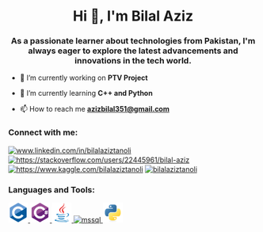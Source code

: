 <h1 align="center">Hi 👋, I'm Bilal Aziz</h1>
<h3 align="center">As a passionate learner about technologies from Pakistan, I'm always eager to explore the latest advancements and innovations in the tech world.</h3>

- 🔭 I’m currently working on **PTV Project**

- 🌱 I’m currently learning **C++ and Python**

- 📫 How to reach me **azizbilal351@gmail.com**

<h3 align="left">Connect with me:</h3>
<p align="left">
<a href="https://linkedin.com/in/www.linkedin.com/in/bilalaziztanoli" target="blank"><img align="center" src="https://raw.githubusercontent.com/rahuldkjain/github-profile-readme-generator/master/src/images/icons/Social/linked-in-alt.svg" alt="www.linkedin.com/in/bilalaziztanoli" height="30" width="40" /></a>
<a href="https://stackoverflow.com/users/https://stackoverflow.com/users/22445961/bilal-aziz" target="blank"><img align="center" src="https://raw.githubusercontent.com/rahuldkjain/github-profile-readme-generator/master/src/images/icons/Social/stack-overflow.svg" alt="https://stackoverflow.com/users/22445961/bilal-aziz" height="30" width="40" /></a>
<a href="https://kaggle.com/https://www.kaggle.com/bilalaziztanoli" target="blank"><img align="center" src="https://raw.githubusercontent.com/rahuldkjain/github-profile-readme-generator/master/src/images/icons/Social/kaggle.svg" alt="https://www.kaggle.com/bilalaziztanoli" height="30" width="40" /></a>
<a href="https://instagram.com/bilalaziztanoli" target="blank"><img align="center" src="https://raw.githubusercontent.com/rahuldkjain/github-profile-readme-generator/master/src/images/icons/Social/instagram.svg" alt="bilalaziztanoli" height="30" width="40" /></a>
</p>

<h3 align="left">Languages and Tools:</h3>
<p align="left"> <a href="https://www.cprogramming.com/" target="_blank" rel="noreferrer"> <img src="https://raw.githubusercontent.com/devicons/devicon/master/icons/c/c-original.svg" alt="c" width="40" height="40"/> </a> <a href="https://www.w3schools.com/cs/" target="_blank" rel="noreferrer"> <img src="https://raw.githubusercontent.com/devicons/devicon/master/icons/csharp/csharp-original.svg" alt="csharp" width="40" height="40"/> </a> <a href="https://www.java.com" target="_blank" rel="noreferrer"> <img src="https://raw.githubusercontent.com/devicons/devicon/master/icons/java/java-original.svg" alt="java" width="40" height="40"/> </a> <a href="https://www.microsoft.com/en-us/sql-server" target="_blank" rel="noreferrer"> <img src="https://www.svgrepo.com/show/303229/microsoft-sql-server-logo.svg" alt="mssql" width="40" height="40"/> </a> <a href="https://www.python.org" target="_blank" rel="noreferrer"> <img src="https://raw.githubusercontent.com/devicons/devicon/master/icons/python/python-original.svg" alt="python" width="40" height="40"/> </a> </p>
